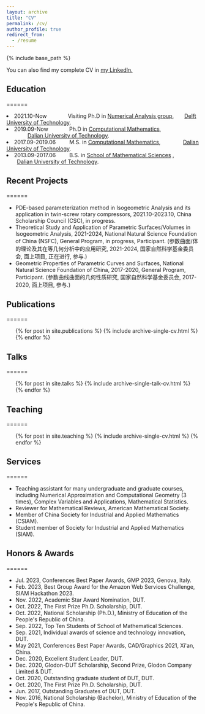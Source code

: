 ```yaml
---
layout: archive
title: "CV"
permalink: /cv/
author_profile: true
redirect_from:
  - /resume
---
```


{% include base_path %}

You can also find my complete CV in <u><a href="https://www.linkedin.com/in/anderson-carniel/" target="_blank">my LinkedIn</a>.</u>

## Education
======
<li>2021.10-Now &nbsp;&nbsp;&nbsp;&nbsp;&nbsp;&nbsp;&nbsp;&nbsp;&nbsp;&nbsp;&nbsp;&nbsp; Visiting Ph.D in <a href="https://www.tudelft.nl/ewi/over-de-faculteit/afdelingen/applied-mathematics/numerical-analysis", target="_blank"> Numerical Analysis group</a>, &nbsp;&nbsp;&nbsp;&nbsp;&nbsp;&nbsp;<a href="https://www.tudelft.nl/", target="_blank">Delft University of Technology</a>. </li>
<li>2019.09-Now &nbsp;&nbsp;&nbsp;&nbsp;&nbsp;&nbsp;&nbsp;&nbsp;&nbsp;&nbsp;&nbsp;&nbsp; Ph.D in <a href="http://en.dlut.edu.cn/", target="_blank">Computational Mathematics</a>, &nbsp;&nbsp;&nbsp;&nbsp;&nbsp;&nbsp;&nbsp;&nbsp;&nbsp;&nbsp;&nbsp;&nbsp;&nbsp;&nbsp;<a href="http://en.dlut.edu.cn/", target="_blank">Dalian University of Technology</a>. </li>
<li>2017.09-2019.06 &nbsp;&nbsp;&nbsp;&nbsp;&nbsp;&nbsp;&nbsp; M.S. in <a href="http://en.dlut.edu.cn/", target="_blank">Computational Mathematics</a>, &nbsp;&nbsp;&nbsp;&nbsp;&nbsp;&nbsp;&nbsp;&nbsp;&nbsp;&nbsp;&nbsp;&nbsp;&nbsp;&nbsp;<a href="http://en.dlut.edu.cn/", target="_blank">Dalian University of Technology</a>.</li>
<li>2013.09-2017.06 &nbsp;&nbsp;&nbsp;&nbsp;&nbsp;&nbsp;&nbsp; B.S. in <a href="http://math.dlut.edu.cn/English.htm", target="_blank">School of Mathematical Sciences</a> , &nbsp;&nbsp;&nbsp;&nbsp;&nbsp;&nbsp;&nbsp;<a href="http://en.dlut.edu.cn/", target="_blank">Dalian University of Technology</a>.</li>

## Recent Projects
======
* PDE-based parameterization method in Isogeometric Analysis and its application in twin-screw rotary compressors, 2021.10-2023.10, China Scholarship Council (CSC), in progress. 
* Theoretical Study and Application of Parametric Surfaces/Volumes in Isogeometric Analysis, 2021-2024, National Natural Science Foundation of China (NSFC), General Program, in progress, Participant. 
(参数曲面/体的理论及其在等几何分析中的应用研究, 2021-2024, 国家自然科学基金委员会, 面上项目, 正在进行, 参与.) 
* Geometric Properties of Parametric Curves and Surfaces, National Natural Science Foundation of China, 2017-2020, General Program, Participant. 
(参数曲线曲面的几何性质研究, 国家自然科学基金委员会, 2017-2020,  面上项目, 参与.) 

## Publications
======
  <ul>{% for post in site.publications %}
    {% include archive-single-cv.html %}
  {% endfor %}</ul>
  
## Talks
======
  <ul>{% for post in site.talks %}
    {% include archive-single-talk-cv.html %}
  {% endfor %}</ul>
  
## Teaching
======
  <ul>{% for post in site.teaching %}
    {% include archive-single-cv.html %}
  {% endfor %}</ul>
  
## Services
======
* Teaching assistant for many undergraduate and graduate courses, including Numerical Approximation and Computational Geometry (3 times), Complex Variables and Applications, Mathematical Statistics.
* Reviewer for Mathematical Reviews, American Mathematical Society.
* Member of China Society for Industrial and Applied Mathematics (CSIAM).
* Student member of Society for Industrial and Applied Mathematics (SIAM).

## Honors & Awards
======
* Jul. 2023, Conferences Best Paper Awards, GMP 2023, Genova, Italy.
* Feb. 2023, Best Group Award for the Amazon Web Services Challenge, SIAM Hackathon 2023.
* Nov. 2022, Academic Star Award Nomination, DUT.
* Oct. 2022, The First Prize Ph.D. Scholarship, DUT.
* Oct. 2022, National Scholarship (Ph.D.), Ministry of Education of the People's Republic of China.
* Sep. 2022, Top Ten Students of School of Mathematical Sciences.
* Sep. 2021, Individual awards of science and technology innovation, DUT.
* May 2021, Conferences Best Paper Awards, CAD/Graphics 2021, Xi'an, China.
* Dec. 2020, Excellent Student Leader, DUT.
* Dec. 2020, Glodon-DUT Scholarship, Second Prize, Glodon Company Limited & DUT.
* Oct. 2020, Outstanding graduate student of DUT, DUT.
* Oct. 2020, The First Prize Ph.D. Scholarship, DUT.
* Jun. 2017, Outstanding Graduates of DUT, DUT.
* Nov. 2016, National Scholarship (Bachelor), Ministry of Education of the People's Republic of China.